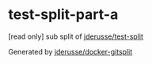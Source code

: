 # test-split-part-a

[read only] sub split of [jderusse/test-split](https://github.com/jderusse/test-split)

Generated by [jderusse/docker-gitsplit](https://github.com/jderusse/docker-gitsplit)
